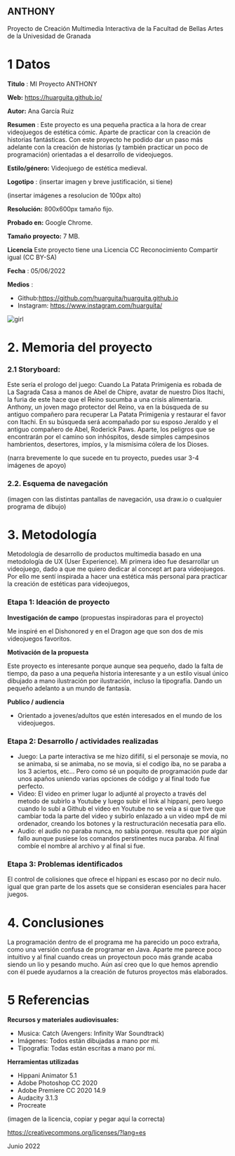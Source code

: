 ## ANTHONY

Proyecto de Creación Multimedia Interactiva de la  Facultad de Bellas Artes de la Univesidad de Granada



# 1 Datos 



**Titulo** : MI Proyecto ANTHONY

**Web:**   https://huarguita.github.io/

**Autor:**  Ana García Ruiz

**Resumen** : Este proyecto es una pequeña practica a la hora de crear videojuegos de estética cómic. Aparte de practicar con la creación de historias fantásticas. Con este proyecto he podido dar un paso más adelante con la creación de historias (y también practicar un poco de programación) orientadas a el desarrollo de videojuegos.

**Estilo/género:**  Videojuego de estética medieval.

**Logotipo** : (insertar imagen y breve justificación, si  tiene) 

(insertar imágenes a resolucion de 100px alto)

**Resolución:** 800x600px tamaño fijo.

**Probado en:**   Google Chrome.

**Tamaño proyecto:** 7 MB. 

**Licencia** Este proyecto tiene una Licencia CC Reconocimiento Compartir igual (CC BY-SA)

**Fecha** : 05/06/2022

**Medios** :

- Github:https://github.com/huarguita/huarguita.github.io
- Instagram: https://www.instagram.com/huarguita/


![girl](https://github.com/mgea/cmi20/blob/master/WalkingGirl_front01.png)

# 2. Memoria del proyecto 

### 2.1 Storyboard: 
Este sería el prologo del juego:
Cuando La Patata Primigenia es robada de La Sagrada Casa a manos de Abel de Chipre, avatar de nuestro Dios Itachi, la furia de este hace que el Reino sucumba a una crisis alimentaria. Anthony, un joven mago protector del Reino, va en la búsqueda de su antiguo compañero para recuperar La Patata Primigenia y restaurar el favor con Itachi.
En su búsqueda será acompañado por su esposo Jeraldo y el antiguo compañero de Abel, Roderick Paws. Aparte, los peligros que se encontrarán por el camino son inhóspitos, desde simples campesinos hambrientos, desertores, impíos, y la mismísima cólera de los Dioses.


(narra brevemente lo que sucede en tu proyecto, puedes usar 3-4 imágenes de apoyo)



### 2.2. Esquema de navegación 



(imagen con las distintas pantallas de navegación, usa draw.io o cualquier programa de dibujo)







# 3. Metodología

Metodología de desarrollo de productos multimedia basado en una metodología de UX (User Experience). Mi primera ideo fue desarrollar un videojuego, dado a que me quiero dedicar al concept art para videojuegos. Por ello me sentí inspirada a hacer una estética más personal para practicar la creación de estéticas para videojuegos,




### Etapa 1: Ideación de proyecto

**Investigación de campo** (propuestas inspiradoras para el proyecto)

Me inspiré en el Dishonored y en el Dragon age que son dos de mis videojuegos favoritos.



**Motivación de la propuesta** 

Este  proyecto es interesante porque aunque sea pequeño, dado la falta de tiempo, da paso a una pequeña historia interesante y a un estilo visual único dibujado a mano ilustración por ilustración, incluso la tipografía. Dando un pequeño adelanto a un mundo de fantasía.



**Publico / audiencia**

- Orientado a jovenes/adultos que estén interesados en el mundo de los videojuegos.





### Etapa 2: Desarrollo / actividades realizadas

- Juego:
    La parte interactiva se me hizo difífil, si el personaje se movia, no se animaba, si se animaba, no se movia, si el codigo iba, no se paraba a los 3 aciertos, etc... Pero como sé un poquito de programación pude dar unos apaños uniendo varias opciones de código y al final todo fue perfecto.
- Video:
    El video en primer lugar lo adjunté al proyecto a través del metodo de subirlo a Youtube y luego subir el link al hippani, pero luego cuando lo subí a Github el video en Youtube no se veía a si que tive que cambiar toda la parte del video y subirlo enlazado a un video mp4 de mi ordenador, creando los botones y la restructuración necesatia para ello.
- Audio: el audio no paraba nunca, no sabía porque. resulta que por algún fallo aunque pusiese los comandos perstinentes nuca paraba. Al final combíe el nombre al archivo y al final si fue. 



### Etapa 3: Problemas identificados

El control de colisiones que ofrece el hippani es escaso por no decir nulo. igual que gran parte de los assets que se consideran esenciales para hacer juegos.



# 4. Conclusiones 

La programación dentro de el programa me ha parecido un poco extraña, como una versión confusa de programar en Java. Aparte me parece poco intuitivo y al final cuando creas un proyectoun poco más grande acaba siendo un lio y pesando mucho. Aún así creo que lo que hemos aprendio con él puede ayudarnos a la creación de futuros proyectos más elaborados.







# 5 Referencias 


**Recursos y materiales audiovisuales:**

* Musica: Catch (Avengers: Infinity War Soundtrack)  
* Imágenes: Todos están dibujadas a mano por mí.
* Tipografía: Todas están escritas a mano por mí.

**Herramientas utilizadas**

- Hippani Animator 5.1
- Adobe Photoshop CC 2020
- Adobe Premiere CC 2020 14.9
- Audacity 3.1.3
- Procreate



(imagen de la licencia, copiar y pegar aquí la correcta)

https://creativecommons.org/licenses/?lang=es

Junio 2022
